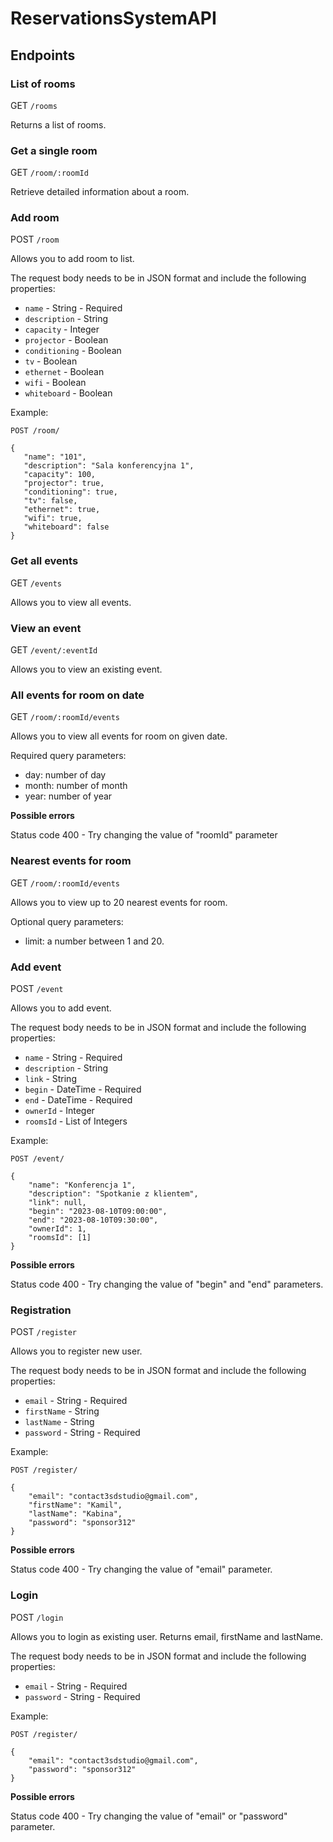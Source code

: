 # ReservationsSystemAPI #

## Endpoints ##

### List of rooms ###

GET `/rooms`

Returns a list of rooms.


### Get a single room ###

GET `/room/:roomId`

Retrieve detailed information about a room.


### Add room ###

POST `/room`

Allows you to add room to list.

The request body needs to be in JSON format and include the following properties:

 - `name` - String - Required
 - `description` - String
 - `capacity` - Integer
 - `projector` - Boolean
 - `conditioning` - Boolean
 - `tv` - Boolean
 - `ethernet` - Boolean
 - `wifi` - Boolean
 - `whiteboard` - Boolean

Example:
```
POST /room/

{
   "name": "101",
   "description": "Sala konferencyjna 1",
   "capacity": 100,
   "projector": true,
   "conditioning": true,
   "tv": false,
   "ethernet": true,
   "wifi": true,
   "whiteboard": false
}
```


### Get all events ###

GET `/events`

Allows you to view all events.


### View an event ###

GET `/event/:eventId`

Allows you to view an existing event.


### All events for room on date ###

GET `/room/:roomId/events`

Allows you to view all events for room on given date.

Required query parameters:

- day: number of day
- month: number of month
- year: number of year

**Possible errors**

Status code 400 - Try changing the value of "roomId" parameter


### Nearest events for room ###

GET `/room/:roomId/events`

Allows you to view up to 20 nearest events for room.

Optional query parameters:

- limit: a number between 1 and 20.


### Add event ###

POST `/event`

Allows you to add event.

The request body needs to be in JSON format and include the following properties:

 - `name` - String - Required
 - `description` - String
 - `link` - String
 - `begin` - DateTime - Required
 - `end` - DateTime - Required
 - `ownerId` - Integer
 - `roomsId` - List of Integers

Example:
```
POST /event/

{
    "name": "Konferencja 1",
    "description": "Spotkanie z klientem",
    "link": null,
    "begin": "2023-08-10T09:00:00",
    "end": "2023-08-10T09:30:00",
    "ownerId": 1,
    "roomsId": [1]
}
```

**Possible errors**

Status code 400 - Try changing the value of "begin" and "end" parameters.


### Registration ###

POST `/register`

Allows you to register new user.

The request body needs to be in JSON format and include the following properties:

 - `email` - String - Required
 - `firstName` - String
 - `lastName` - String
 - `password` - String - Required

Example:
```
POST /register/

{
    "email": "contact3sdstudio@gmail.com",
    "firstName": "Kamil",
    "lastName": "Kabina",
    "password": "sponsor312"
}
```

**Possible errors**

Status code 400 - Try changing the value of "email" parameter.

### Login ###

POST `/login`

Allows you to login as existing user. Returns email, firstName and lastName.

The request body needs to be in JSON format and include the following properties:

 - `email` - String - Required
 - `password` - String - Required

Example:
```
POST /register/

{
    "email": "contact3sdstudio@gmail.com",
    "password": "sponsor312"
}
```

**Possible errors**

Status code 400 - Try changing the value of "email" or "password" parameter.
